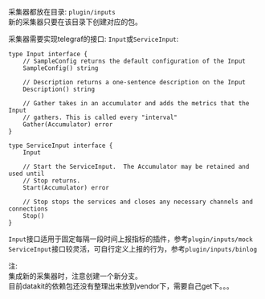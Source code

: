 采集器都放在目录: `plugin/inputs`  
新的采集器只要在该目录下创建对应的包。

采集器需要实现telegraf的接口: `Input`或`ServiceInput`:  

    type Input interface {
        // SampleConfig returns the default configuration of the Input
        SampleConfig() string

        // Description returns a one-sentence description on the Input
        Description() string

        // Gather takes in an accumulator and adds the metrics that the Input
        // gathers. This is called every "interval"
        Gather(Accumulator) error
    }

    type ServiceInput interface {
        Input

        // Start the ServiceInput.  The Accumulator may be retained and used until
        // Stop returns.
        Start(Accumulator) error

        // Stop stops the services and closes any necessary channels and connections
        Stop()
    }
 

 `Input`接口适用于固定每隔一段时间上报指标的插件，参考`plugin/inputs/mock`  
 `ServiceInput`接口较灵活，可自行定义上报的行为，参考`plugin/inputs/binlog`    

注:  
 集成新的采集器时，注意创建一个新分支。  
 目前datakit的依赖包还没有整理出来放到vendor下，需要自己get下。。。
